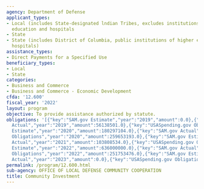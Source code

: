 ```yaml
---
agency: Department of Defense
applicant_types:
- Local (includes State-designated lndian Tribes, excludes institutions of higher
  education and hospitals
- State
- State (includes District of Columbia, public institutions of higher education and
  hospitals)
assistance_types:
- Direct Payments for a Specified Use
beneficiary_types:
- Local
- State
categories:
- Business and Commerce
- Business and Commerce - Economic Development
cfda: '12.600'
fiscal_year: '2022'
layout: program
objective: To provide assistance authorized by statute.
obligations: '[{"key":"SAM.gov Estimate","year":"2019","amount":0.0},{"key":"SAM.gov
  Actual","year":"2019","amount":56138501.0},{"key":"USASpending.gov Obligations","year":"2019","amount":80905712.0},{"key":"SAM.gov
  Estimate","year":"2020","amount":180297104.0},{"key":"SAM.gov Actual","year":"2020","amount":255059264.0},{"key":"USASpending.gov
  Obligations","year":"2020","amount":259653193.0},{"key":"SAM.gov Estimate","year":"2021","amount":250000000.0},{"key":"SAM.gov
  Actual","year":"2021","amount":103808534.0},{"key":"USASpending.gov Obligations","year":"2021","amount":139357072.0},{"key":"SAM.gov
  Estimate","year":"2022","amount":636000000.0},{"key":"SAM.gov Actual","year":"2022","amount":251654466.0},{"key":"USASpending.gov
  Obligations","year":"2022","amount":251753476.0},{"key":"SAM.gov Estimate","year":"2023","amount":816500000.0},{"key":"SAM.gov
  Actual","year":"2023","amount":0.0},{"key":"USASpending.gov Obligations","year":"2023","amount":166440776.0}]'
permalink: /program/12.600.html
sub-agency: OFFICE OF LOCAL DEFENSE COMMUNITY COOPERATION
title: Community Investment
---
```

